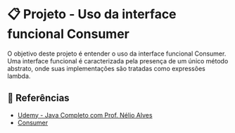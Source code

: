 # 📋 Projeto - Uso da interface funcional Consumer

O objetivo deste projeto é entender o uso da interface funcional Consumer. Uma interface funcional é caracterizada pela presença de um único
método abstrato, onde suas implementações são tratadas como expressões lambda.

## :paperclip: Referências

* [Udemy - Java Completo com Prof. Nélio Alves](https://www.udemy.com/course/java-curso-completo/)
* [Consumer](https://docs.oracle.com/javase/8/docs/api/java/util/function/Consumer.html)
